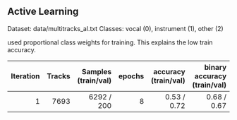 ## Active Learning
Dataset: data/multitracks_al.txt
Classes: vocal (0), instrument (1), other (2)

used proportional class weights for training. This explains the low train accuracy.

| Iteration | Tracks | Samples (train/val) | epochs | accuracy (train/val) | binary accuracy (train/val) |
| --------: | -----: | ------------------: | -----: | -------------------: | --------------------------: |
|   1       | 7693   |   6292 / 200        | 8      |   0.53 / 0.72        | 0.68 / 0.67                 |